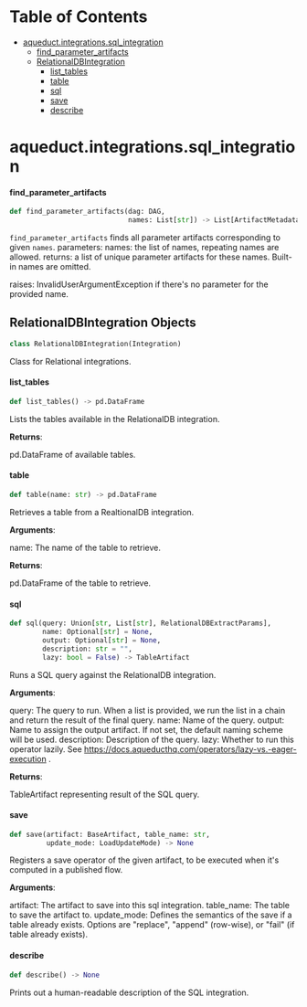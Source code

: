 # Table of Contents

* [aqueduct.integrations.sql\_integration](#aqueduct.integrations.sql_integration)
  * [find\_parameter\_artifacts](#aqueduct.integrations.sql_integration.find_parameter_artifacts)
  * [RelationalDBIntegration](#aqueduct.integrations.sql_integration.RelationalDBIntegration)
    * [list\_tables](#aqueduct.integrations.sql_integration.RelationalDBIntegration.list_tables)
    * [table](#aqueduct.integrations.sql_integration.RelationalDBIntegration.table)
    * [sql](#aqueduct.integrations.sql_integration.RelationalDBIntegration.sql)
    * [save](#aqueduct.integrations.sql_integration.RelationalDBIntegration.save)
    * [describe](#aqueduct.integrations.sql_integration.RelationalDBIntegration.describe)

<a id="aqueduct.integrations.sql_integration"></a>

# aqueduct.integrations.sql\_integration

<a id="aqueduct.integrations.sql_integration.find_parameter_artifacts"></a>

#### find\_parameter\_artifacts

```python
def find_parameter_artifacts(dag: DAG,
                             names: List[str]) -> List[ArtifactMetadata]
```

`find_parameter_artifacts` finds all parameter artifacts corresponding to given `names`.
parameters:
    names: the list of names, repeating names are allowed.
returns:
    a list of unique parameter artifacts for these names. Built-in names are omitted.

raises: InvalidUserArgumentException if there's no parameter for the provided name.

<a id="aqueduct.integrations.sql_integration.RelationalDBIntegration"></a>

## RelationalDBIntegration Objects

```python
class RelationalDBIntegration(Integration)
```

Class for Relational integrations.

<a id="aqueduct.integrations.sql_integration.RelationalDBIntegration.list_tables"></a>

#### list\_tables

```python
def list_tables() -> pd.DataFrame
```

Lists the tables available in the RelationalDB integration.

**Returns**:

  pd.DataFrame of available tables.

<a id="aqueduct.integrations.sql_integration.RelationalDBIntegration.table"></a>

#### table

```python
def table(name: str) -> pd.DataFrame
```

Retrieves a table from a RealtionalDB integration.

**Arguments**:

  name:
  The name of the table to retrieve.
  

**Returns**:

  pd.DataFrame of the table to retrieve.

<a id="aqueduct.integrations.sql_integration.RelationalDBIntegration.sql"></a>

#### sql

```python
def sql(query: Union[str, List[str], RelationalDBExtractParams],
        name: Optional[str] = None,
        output: Optional[str] = None,
        description: str = "",
        lazy: bool = False) -> TableArtifact
```

Runs a SQL query against the RelationalDB integration.

**Arguments**:

  query:
  The query to run. When a list is provided, we run the list
  in a chain and return the result of the final query.
  name:
  Name of the query.
  output:
  Name to assign the output artifact. If not set, the default naming scheme will be used.
  description:
  Description of the query.
  lazy:
  Whether to run this operator lazily. See https://docs.aqueducthq.com/operators/lazy-vs.-eager-execution .
  

**Returns**:

  TableArtifact representing result of the SQL query.

<a id="aqueduct.integrations.sql_integration.RelationalDBIntegration.save"></a>

#### save

```python
def save(artifact: BaseArtifact, table_name: str,
         update_mode: LoadUpdateMode) -> None
```

Registers a save operator of the given artifact, to be executed when it's computed in a published flow.

**Arguments**:

  artifact:
  The artifact to save into this sql integration.
  table_name:
  The table to save the artifact to.
  update_mode:
  Defines the semantics of the save if a table already exists.
  Options are "replace", "append" (row-wise), or "fail" (if table already exists).

<a id="aqueduct.integrations.sql_integration.RelationalDBIntegration.describe"></a>

#### describe

```python
def describe() -> None
```

Prints out a human-readable description of the SQL integration.


